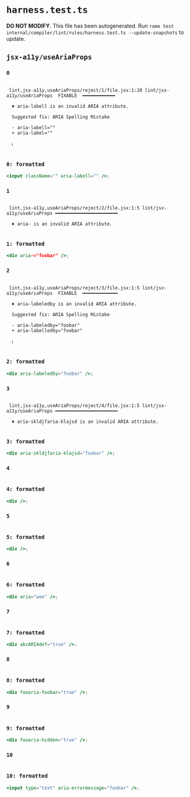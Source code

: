 # `harness.test.ts`

**DO NOT MODIFY**. This file has been autogenerated. Run `rome test internal/compiler/lint/rules/harness.test.ts --update-snapshots` to update.

## `jsx-a11y/useAriaProps`

### `0`

```

 lint,jsx-a11y,useAriaProps/reject/1/file.jsx:1:20 lint/jsx-a11y/useAriaProps  FIXABLE  ━━━━━━━━━━━━

  ✖ aria-labell is an invalid ARIA attribute.

  Suggested fix: ARIA Spelling Mistake

  - aria-labell=""
  + aria-label=""

  ℹ


```

### `0: formatted`

```jsx
<input className="" aria-labell="" />;

```

### `1`

```

 lint,jsx-a11y,useAriaProps/reject/2/file.jsx:1:5 lint/jsx-a11y/useAriaProps ━━━━━━━━━━━━━━━━━━━━━━━

  ✖ aria- is an invalid ARIA attribute.


```

### `1: formatted`

```jsx
<div aria-="foobar" />;

```

### `2`

```

 lint,jsx-a11y,useAriaProps/reject/3/file.jsx:1:5 lint/jsx-a11y/useAriaProps  FIXABLE  ━━━━━━━━━━━━━

  ✖ aria-labeledby is an invalid ARIA attribute.

  Suggested fix: ARIA Spelling Mistake

  - aria-labeledby="foobar"
  + aria-labelledby="foobar"

  ℹ


```

### `2: formatted`

```jsx
<div aria-labeledby="foobar" />;

```

### `3`

```

 lint,jsx-a11y,useAriaProps/reject/4/file.jsx:1:5 lint/jsx-a11y/useAriaProps ━━━━━━━━━━━━━━━━━━━━━━━

  ✖ aria-skldjfaria-klajsd is an invalid ARIA attribute.


```

### `3: formatted`

```jsx
<div aria-skldjfaria-klajsd="foobar" />;

```

### `4`

```

```

### `4: formatted`

```jsx
<div />;

```

### `5`

```

```

### `5: formatted`

```jsx
<div />;

```

### `6`

```

```

### `6: formatted`

```jsx
<div aria="wee" />;

```

### `7`

```

```

### `7: formatted`

```jsx
<div abcARIAdef="true" />;

```

### `8`

```

```

### `8: formatted`

```jsx
<div fooaria-foobar="true" />;

```

### `9`

```

```

### `9: formatted`

```jsx
<div fooaria-hidden="true" />;

```

### `10`

```

```

### `10: formatted`

```jsx
<input type="text" aria-errormessage="foobar" />;

```
